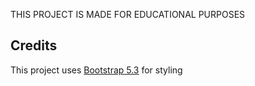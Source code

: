 THIS PROJECT IS MADE FOR EDUCATIONAL PURPOSES

## Credits
This project uses [Bootstrap 5.3](https://getbootstrap.com) for styling
